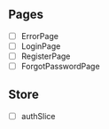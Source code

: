 ## Pages

- [ ] ErrorPage
- [ ] LoginPage
- [ ] RegisterPage
- [ ] ForgotPasswordPage

## Store

- [ ] authSlice
